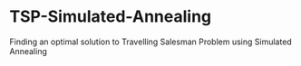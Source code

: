 # TSP-Simulated-Annealing
Finding an optimal solution to Travelling Salesman Problem using Simulated Annealing
